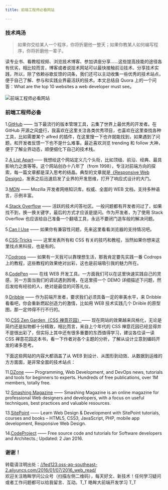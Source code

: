 ```yaml
---
title: 前端工程师必看网站

---
```

  


### [][1]技术鸡汤

> 如果你交给某人一个程序，你将折磨他一整天；如果你教某人如何编写程序，你将折磨他一辈子。

读专业书、看教程视频、浏览技术博客、参加讲座分享……这些提高技能的途径各有优劣，相比较而言，博客或者说技术网站可以最快接触前沿技术、分享技术实践，所以，除了依赖谷歌反馈的词条，我们还可以主动收集一些优秀的技术站点，便于自己了解、参与和实践业界最活跃的技术。本文总结自 Quora 上的一个问答：What are the top 10 websites a web developer must see。  
<a></a>  
![前端工程师必看网站][2]

### [][3]前端工程师必备

1.<a href="https://github.com/" target="_blank" rel="external">GitHub</a> —— 当下最流行的版本管理工具，云集了世界上最优秀的开发者。在 GitHub 开源之风盛行，我喜欢在这里关注各类优秀项目，也喜欢在这里查找各种工具，比如需要某个 alfred 的插件，在这里搜一下也许就能找到，如果遇到了问题，和开发者反馈一下也不是什么难事。最近喜欢浏览 trending 和 follow 大神，便于了解业界动态，顺便细化下自己的技术栈。

2.<a href="https://alistapart.com/" target="_blank" rel="external">A List Apart</a>—— 我想给这个网站定义几个头衔，比如顶级、前沿、经典、最具影响力之类等等。这个网站创办十八年了（from 1998），专注对前端方向的探索，每一篇文章都是深入思考的结晶。典型的文章就是<a href="https://alistapart.com/article/responsive-web-design" target="_blank" rel="external">《Responsive Web Design》</a>，发表之后迅速启发了业界的开发思维，打开了响应式设计的大门。

3.<a href="https://developer.mozilla.org/" target="_blank" rel="external">MDN</a> —— Mozilla 开发者网络知识库，权威、全面的 WEB 文档，支持多种语言，示例丰富。

4.<a href="https://stackoverflow.com/" target="_blank" rel="external">Stack Overflow</a> —— 活跃的技术问答社区。一般问题都有开发者问过了，如果找不到，换一换关键字，最后的方式才应该是提问。作为开发者，为了使用 Stack Overflow 也应该给自己准备一个翻墙工具，永远不要闭门造车般的解决问题。

5.<a href="https://caniuse.com/" target="_blank" rel="external">Can I Use</a> —— 如果你有兼容性问题，先来这里看看浏览器的支持情况吧。

6.<a href="https://css-tricks.com/" target="_blank" rel="external">CSS-Tricks</a> —— 这里发表所有和 CSS 有关的技巧和教程，当然如果你想来这里找点黑科技，也是有的。

7.<a href="https://tympanus.net/codrops/" target="_blank" rel="external">Codrops</a> —— 如果有一天我可以靠理想生活，那我肯定要先实践一番 Codrops 上的教程，这些教程的效果绝对出彩，这也是前端吸引我的魅力所在。

8.<a href="https://codepen.io/" target="_blank" rel="external">CodePen</a> —— 在线 WEB 开发工具。一方面我们可以在这里快速实践自己的灵感，另一方面当我们的调试遇到困境，在这里搭一个 DEMO 详细描述下问题，然后发给有经验的人，绝对是最佳的问答礼仪。

9.<a href="https://dribbble.com/" target="_blank" rel="external">Dribble</a> —— 作为前端开发者，要求我们必须具备一定的审美水平，来 Dribble 看看吧，你会重新燃起创造力的激情，比如用 WEB 技术实践几个 Driible 的原型图，那一定帅得不行不行的。

10.<a href="https://csszengarden.com/" target="_blank" rel="external">CSS Zen Garden（CSS 禅意花园）</a>—— 现在网站的效果越来风格化，无论是简约还是拟物都十分精致，相比而言，来自上个年代的 CSS 禅意花园已经显得并不是很出彩了，但实际上其中还有很多重要的东西值得学习，建议各位读一读 CSS 禅意花园这本书，看一下作者对各个主题的分析，了解从设计立意到编码开发的诸多思考。

下面这些网站的内容大都涵盖了从 WEB 到设计、从图形到动效、从数据到运维的方方面面，是非常全面的技术站点：

11.<a href="https://dzone.com/" target="_blank" rel="external">DZone</a> —— Programming, Web Development, and DevOps news, tutorials and tools for beginners to experts. Hundreds of free publications, over 1M members, totally free.

12.<a href="https://www.smashingmagazine.com/" target="_blank" rel="external">Smashing Magazine</a> —— Smashing Magazine is an online magazine for professional Web designers and developers, with a focus on useful techniques, best practices and valuable resources.

13.<a href="https://www.sitepoint.com/" target="_blank" rel="external">SitePoint</a> —— Learn Web Design & Development with SitePoint tutorials, courses and books &#8211; HTML5, CSS3, JavaScript, PHP, mobile app development, Responsive Web Design.

14.<a href="https://www.codeproject.com/" target="_blank" rel="external">CodeProject</a> —— Free source code and tutorials for Software developers and Architects.; Updated: 2 Jan 2016.

### [][4]谢谢！

转载请注明出处：<a href="//fed123.oss-ap-southeast-2.aliyuncs.com/2016/01/07/2016_web_read/" target="_blank" rel="external">//fed123.oss-ap-southeast-2.aliyuncs.com/2016/01/07/2016_web_read/</a>  
欢迎关注皓眸学问公众号（扫描左侧二维码），每天好文、新技术！任何学习疑问或者工作问题都可以给我留言、互动。T\_T 皓眸大前端开发学习 T\_T

 [1]: //fed123.oss-ap-southeast-2.aliyuncs.com/2016/01/07/2016_web_read/#技术鸡汤 "技术鸡汤"
 [2]: //fed123.oss-ap-southeast-2.aliyuncs.com/wp-content/uploads/2017/08/read-2.png
 [3]: //fed123.oss-ap-southeast-2.aliyuncs.com/2016/01/07/2016_web_read/#前端工程师必备 "前端工程师必备"
 [4]: //fed123.oss-ap-southeast-2.aliyuncs.com/2016/01/07/2016_web_read/#谢谢！ "谢谢！"
